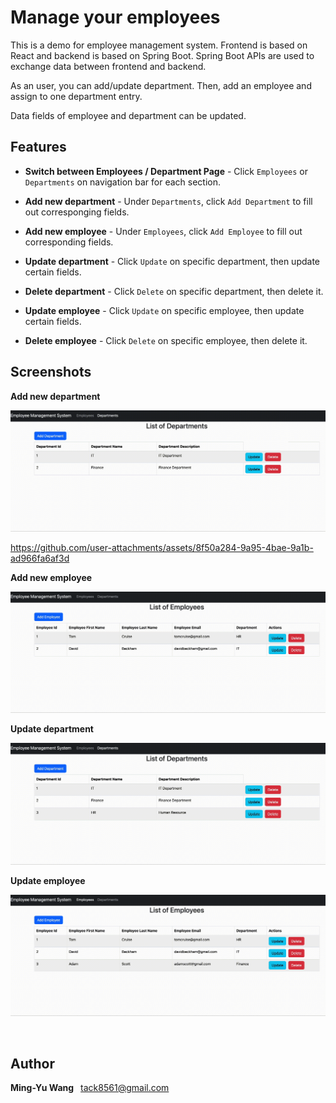 # Manage your employees

This is a demo for employee management system.
Frontend is based on React and backend is based on Spring Boot. Spring Boot APIs are used to exchange data between frontend and backend.

As an user, you can add/update department. Then, add an employee and assign to one department entry.

Data fields of employee and department can be updated. 

## Features

- **Switch between Employees / Department Page** - Click `Employees` or `Departments` on navigation bar for each section.

- **Add new department** -  Under `Departments`, click `Add Department` to fill out corresponging fields.

- **Add new employee** - Under `Employees`, click `Add Employee` to fill out corresponding fields.

- **Update department** - Click `Update` on specific department, then update certain fields.

- **Delete department** - Click `Delete` on specific department, then delete it.

- **Update employee** - Click `Update` on specific employee, then update certain fields.

- **Delete employee** - Click `Delete` on specific employee, then delete it.


## Screenshots

**Add new department**

![範例 GIF](https://raw.githubusercontent.com/scottwang0603/EMS/main/ems-frontend/gifs/Add-department.gif)



https://github.com/user-attachments/assets/8f50a284-9a95-4bae-9a1b-ad966fa6af3d



**Add new employee**

![範例 GIF](https://raw.githubusercontent.com/scottwang0603/EMS/main/ems-frontend/gifs/Add-employee.gif)

**Update department**

![範例 GIF](https://raw.githubusercontent.com/scottwang0603/EMS/main/ems-frontend/gifs/Update-department.gif)

**Update employee**

![範例 GIF](https://raw.githubusercontent.com/scottwang0603/EMS/main/ems-frontend/gifs/Update-employee.gif)

&nbsp;

## Author

**Ming-Yu Wang** &ensp;<tack8561@gmail.com>

